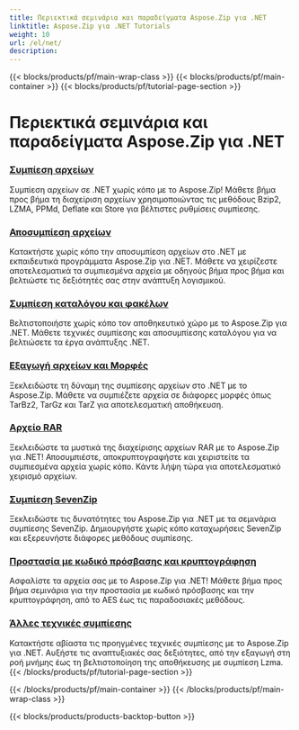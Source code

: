 ```yaml
---
title: Περιεκτικά σεμινάρια και παραδείγματα Aspose.Zip για .NET
linktitle: Aspose.Zip για .NET Tutorials
weight: 10
url: /el/net/
description:
---
```


{{< blocks/products/pf/main-wrap-class >}}
{{< blocks/products/pf/main-container >}}
{{< blocks/products/pf/tutorial-page-section >}}

# Περιεκτικά σεμινάρια και παραδείγματα Aspose.Zip για .NET


### [Συμπίεση αρχείων](./file-compression/)
Συμπίεση αρχείων σε .NET χωρίς κόπο με το Aspose.Zip! Μάθετε βήμα προς βήμα τη διαχείριση αρχείων χρησιμοποιώντας τις μεθόδους Bzip2, LZMA, PPMd, Deflate και Store για βέλτιστες ρυθμίσεις συμπίεσης.
### [Αποσυμπίεση αρχείων](./file-decompression/)
Κατακτήστε χωρίς κόπο την αποσυμπίεση αρχείων στο .NET με εκπαιδευτικά προγράμματα Aspose.Zip για .NET. Μάθετε να χειρίζεστε αποτελεσματικά τα συμπιεσμένα αρχεία με οδηγούς βήμα προς βήμα και βελτιώστε τις δεξιότητές σας στην ανάπτυξη λογισμικού.
### [Συμπίεση καταλόγου και φακέλων](./directory-and-folder-compression/)
Βελτιστοποιήστε χωρίς κόπο τον αποθηκευτικό χώρο με το Aspose.Zip για .NET. Μάθετε τεχνικές συμπίεσης και αποσυμπίεσης καταλόγου για να βελτιώσετε τα έργα ανάπτυξης .NET.
### [Εξαγωγή αρχείων και Μορφές](./archive-extraction-and-formats/)
Ξεκλειδώστε τη δύναμη της συμπίεσης αρχείων στο .NET με το Aspose.Zip. Μάθετε να συμπιέζετε αρχεία σε διάφορες μορφές όπως TarBz2, TarGz και TarZ για αποτελεσματική αποθήκευση.
### [Αρχείο RAR](./rar-archive/)
Ξεκλειδώστε τα μυστικά της διαχείρισης αρχείων RAR με το Aspose.Zip για .NET! Αποσυμπιέστε, αποκρυπτογραφήστε και χειριστείτε τα συμπιεσμένα αρχεία χωρίς κόπο. Κάντε λήψη τώρα για αποτελεσματικό χειρισμό αρχείων.
### [Συμπίεση SevenZip](./sevenzip-compression/)
Ξεκλειδώστε τις δυνατότητες του Aspose.Zip για .NET με τα σεμινάρια συμπίεσης SevenZip. Δημιουργήστε χωρίς κόπο καταχωρήσεις SevenZip και εξερευνήστε διάφορες μεθόδους συμπίεσης.
### [Προστασία με κωδικό πρόσβασης και κρυπτογράφηση](./password-protection-and-encryption/)
Ασφαλίστε τα αρχεία σας με το Aspose.Zip για .NET! Μάθετε βήμα προς βήμα σεμινάρια για την προστασία με κωδικό πρόσβασης και την κρυπτογράφηση, από το AES έως τις παραδοσιακές μεθόδους. 
### [Άλλες τεχνικές συμπίεσης](./other-compression-techniques/)
Κατακτήστε αβίαστα τις προηγμένες τεχνικές συμπίεσης με το Aspose.Zip για .NET. Αυξήστε τις αναπτυξιακές σας δεξιότητες, από την εξαγωγή στη ροή μνήμης έως τη βελτιστοποίηση της αποθήκευσης με συμπίεση Lzma.
{{< /blocks/products/pf/tutorial-page-section >}}

{{< /blocks/products/pf/main-container >}}
{{< /blocks/products/pf/main-wrap-class >}}

{{< blocks/products/products-backtop-button >}}
